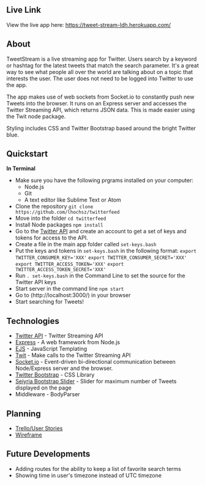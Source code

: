 ## Live Link
View the live app here: https://tweet-stream-ldh.herokuapp.com/

## About
TweetStream is a live streaming app for Twitter.  Users search by a keyword or hashtag for the latest tweets that match the search parameter.  It's a great way to see what people all over the world are talking about on a topic that interests the user. The user does not need to be logged into Twitter to use the app.

The app makes use of web sockets from Socket.io to constantly push new Tweets into the browser.  It runs on an Express server and accesses the Twitter Streaming API, which returns JSON data.  This is made easier using the Twit node package.

Styling includes CSS and Twitter Bootstrap based around the bright Twitter blue.

## Quickstart
**In Terminal**
* Make sure you have the following prgrams installed on your computer:
  * Node.js
  * Git
  * A text editor like Sublime Text or Atom
* Clone the repository
 `git clone https://github.com/lhochsz/twitterfeed`
* Move into the folder
`cd twitterfeed`
* Install Node packages
 `npm install`
* Go to the [Twitter API](https://apps.twitter.com/) and create an account to get a set of keys and tokens for access to the API.
* Create a file in the main app folder called `set-keys.bash`
* Put the keys and tokens in `set-keys.bash` in the following format:
  `export TWITTER_CONSUMER_KEY='XXX'`
  `export TWITTER_CONSUMER_SECRET='XXX'`
  `export TWITTER_ACCESS_TOKEN='XXX'`
  `export TWITTER_ACCESS_TOKEN_SECRET='XXX'`
* Run `. set-keys.bash` in the Command Line to set the source for the Twitter API keys
* Start server in the command line
 `npm start`
* Go to (http://localhost:3000/) in your browser
* Start searching for Tweets!

## Technologies
* [Twitter API](https://apps.twitter.com/) - Twitter Streaming API
* [Express](http://expressjs.com/) - A web framework from Node.js
* [EJS](http://www.embeddedjs.com/) - JavaScript Templating
* [Twit](https://github.com/ttezel/twit) - Make calls to the Twitter Streaming API
* [Socket.io](http://socket.io/) - Event-driven bi-directional communication between Node/Express server and the browser.
* [Twitter Bootstrap](http://getbootstrap.com/) - CSS Library
* [Seiyria Bootstrap Slider](https://github.com/seiyria/bootstrap-slider) - Slider for maximum number of Tweets displayed on the page
* Middleware - BodyParser

## Planning
* [Trello/User Stories](https://trello.com/b/eihaYAa6/twitter-app)
* [Wireframe](https://github.com/lhochsz/twitterfeed/blob/master/public/images/wireframe.JPG)

## Future Developments
* Adding routes for the ability to keep a list of favorite search terms
* Showing time in user's timezone instead of UTC timezone
